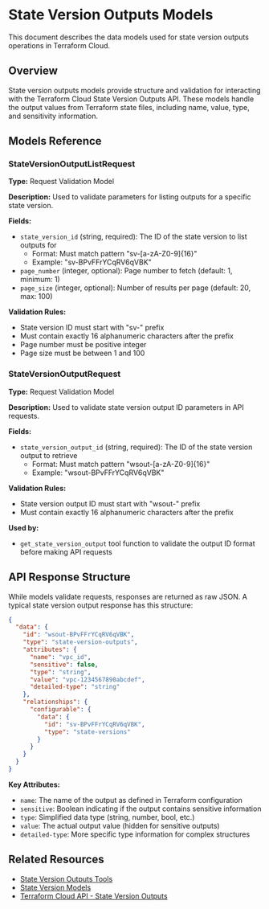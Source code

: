 # State Version Outputs Models

This document describes the data models used for state version outputs operations in Terraform Cloud.

## Overview

State version outputs models provide structure and validation for interacting with the Terraform Cloud State Version Outputs API. These models handle the output values from Terraform state files, including name, value, type, and sensitivity information.

## Models Reference

### StateVersionOutputListRequest

**Type:** Request Validation Model

**Description:** Used to validate parameters for listing outputs for a specific state version.

**Fields:**
- `state_version_id` (string, required): The ID of the state version to list outputs for
  - Format: Must match pattern "sv-[a-zA-Z0-9]{16}"
  - Example: "sv-BPvFFrYCqRV6qVBK"
- `page_number` (integer, optional): Page number to fetch (default: 1, minimum: 1)
- `page_size` (integer, optional): Number of results per page (default: 20, max: 100)

**Validation Rules:**
- State version ID must start with "sv-" prefix
- Must contain exactly 16 alphanumeric characters after the prefix
- Page number must be positive integer
- Page size must be between 1 and 100

### StateVersionOutputRequest

**Type:** Request Validation Model

**Description:** Used to validate state version output ID parameters in API requests.

**Fields:**
- `state_version_output_id` (string, required): The ID of the state version output to retrieve
  - Format: Must match pattern "wsout-[a-zA-Z0-9]{16}"
  - Example: "wsout-BPvFFrYCqRV6qVBK"

**Validation Rules:**
- State version output ID must start with "wsout-" prefix
- Must contain exactly 16 alphanumeric characters after the prefix

**Used by:**
- `get_state_version_output` tool function to validate the output ID format before making API requests

## API Response Structure

While models validate requests, responses are returned as raw JSON. A typical state version output response has this structure:

```json
{
  "data": {
    "id": "wsout-BPvFFrYCqRV6qVBK",
    "type": "state-version-outputs",
    "attributes": {
      "name": "vpc_id",
      "sensitive": false,
      "type": "string",
      "value": "vpc-1234567890abcdef",
      "detailed-type": "string"
    },
    "relationships": {
      "configurable": {
        "data": {
          "id": "sv-BPvFFrYCqRV6qVBK",
          "type": "state-versions"
        }
      }
    }
  }
}
```

**Key Attributes:**
- `name`: The name of the output as defined in Terraform configuration
- `sensitive`: Boolean indicating if the output contains sensitive information
- `type`: Simplified data type (string, number, bool, etc.)
- `value`: The actual output value (hidden for sensitive outputs)
- `detailed-type`: More specific type information for complex structures

## Related Resources

- [State Version Outputs Tools](../tools/state_version_outputs.md)
- [State Version Models](./state_versions.md)
- [Terraform Cloud API - State Version Outputs](https://developer.hashicorp.com/terraform/cloud-docs/api-docs/state-version-outputs)